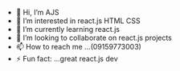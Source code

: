 - 👋 Hi, I’m AJS
- 👀 I’m interested in react.js HTML CSS
- 🌱 I’m currently learning react.js
- 💞️ I’m looking to collaborate on react.js projects
- 📫 How to reach me ...(09159773003)
- ⚡ Fun fact: ...great react.js dev

<!---
AJS2005/AJS2005 is a ✨ special ✨ repository because its `README.md` (this file) appears on your GitHub profile.
You can click the Preview link to take a look at your changes.
--->
